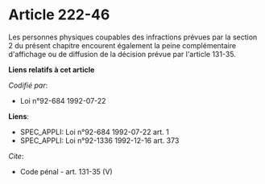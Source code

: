 # Article 222-46

Les personnes physiques coupables des infractions prévues par la section 2 du présent chapitre encourent également la peine
complémentaire d'affichage ou de diffusion de la décision prévue par l'article 131-35.

**Liens relatifs à cet article**

_Codifié par_:

  - Loi n°92-684 1992-07-22

**Liens**:

  - SPEC_APPLI: Loi n°92-684 1992-07-22 art. 1
  - SPEC_APPLI: Loi n°92-1336 1992-12-16 art. 373

_Cite_:

  - Code pénal - art. 131-35 (V)
